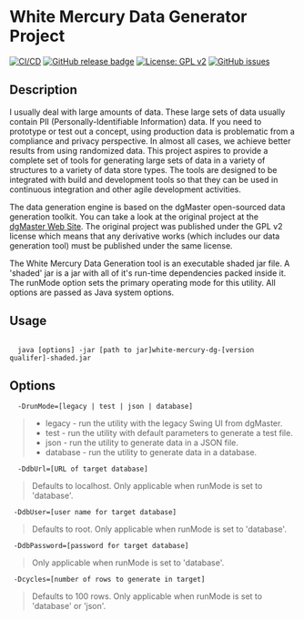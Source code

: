 White Mercury Data Generator Project
====================================

[![CI/CD](https://github.com/tspauld98/white-mercury-dg/actions/workflows/gradle-build-on-push-or-pr.yml/badge.svg)](https://github.com/tspauld98/white-mercury-dg/actions/workflows/gradle-build-on-push-or-pr.yml)
[![GitHub release badge](https://img.shields.io/github/v/release/tspauld98/white-mercury-dg)](https://github.com/tspauld98/white-mercury-dg/releases/latest)
[![License: GPL v2](https://img.shields.io/badge/License-GPL_v2-blue.svg)](https://www.gnu.org/licenses/old-licenses/gpl-2.0.en.html)
[![GitHub issues](https://img.shields.io/github/issues/tspauld98/white-mercury-dg.svg)](https://github.com/tspauld98/white-mercury-dg/issues)

Description
-----------

I usually deal with large amounts of data.  These large sets of data usually contain PII (Personally-Identifiable Information) data.  If you need to prototype or test out a concept, using production data is problematic from a compliance and privacy perspective.  In almost all cases, we achieve better results from using randomized data.  This project aspires to provide a complete set of tools for generating large sets of data in a variety of structures to a variety of data store types.  The tools are designed to be integrated with build and development tools so that they can be used in continuous integration and other agile development activities.

The data generation engine is based on the dgMaster open-sourced data generation toolkit.  You can take a look at the original project at the [dgMaster Web Site](http://dgmaster.sourceforge.net/).  The original project was published under the GPL v2 license which means that any derivative works (which includes our data generation tool) must be published under the same license.

The White Mercury Data Generation tool is an executable shaded jar file.  A 'shaded' jar is a jar with all of it's run-time dependencies packed inside it.  The runMode option sets the primary operating mode for this utility.  All options are passed as Java system options.

Usage
-----

``` shell

  java [options] -jar [path to jar]white-mercury-dg-[version qualifer]-shaded.jar

```

Options
-------

 ```shell
   -DrunMode=[legacy | test | json | database]
 ```

  >* legacy - run the utility with the legacy Swing UI from dgMaster.
  >* test - run the utility with default parameters to generate a test file.
  >* json - run the utility to generate data in a JSON file.
  >* database - run the utility to generate data in a database.

 ```shell
   -DdbUrl=[URL of target database]
```

  >Defaults to localhost.  Only applicable when runMode is set to 'database'.

 ```shell
  -DdbUser=[user name for target database]
```

  >Defaults to root.  Only applicable when runMode is set to 'database'.

 ```shell
  -DdbPassword=[password for target database]
```

  >Only applicable when runMode is set to 'database'.

 ```shell
  -Dcycles=[number of rows to generate in target]
```

  >Defaults to 100 rows.  Only applicable when runMode is set to 'database' or 'json'.
